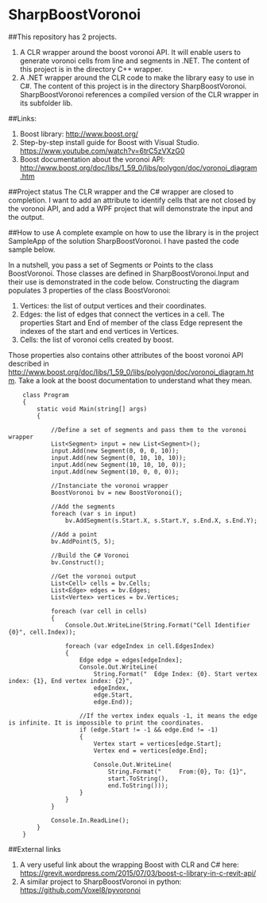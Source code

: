 # SharpBoostVoronoi

##This repository has 2 projects.

1. A CLR wrapper around the boost voronoi API. It will enable users to generate voronoi cells from line and segments in .NET. The content of this project is in the directory C++ wrapper.
2. A .NET wrapper around the CLR code to make the library easy to use in C#. The content of this project is in the directory SharpBoostVoronoi. SharpBoostVoronoi references a compiled version of the CLR wrapper in its subfolder lib. 

##Links:
 
1. Boost library: http://www.boost.org/
2. Step-by-step install guide for Boost with Visual Studio. https://www.youtube.com/watch?v=6trC5zVXzG0
3. Boost documentation about the voronoi API: http://www.boost.org/doc/libs/1_59_0/libs/polygon/doc/voronoi_diagram.htm

##Project status
The CLR wrapper and the C# wrapper are closed to completion. I want to add an attribute to identify cells that are not closed by the voronoi API, and add a WPF project that will demonstrate the input and the output.

##How to use
A complete example on how to use the library is in the project SampleApp of the solution SharpBoostVoronoi. I have pasted the code sample below.

In a nutshell, you pass a set of Segments or Points to the class BoostVoronoi. Those classes are defined in SharpBoostVoronoi.Input and their use is demonstrated in the code below. Constructing the diagram populates 3 properties of the class BoostVoronoi:

1. Vertices: the list of output vertices and their coordinates.
2. Edges: the list of edges that connect the vertices in a cell. The properties Start and End of member of the class Edge represent the indexes of the start and end vertices in Vertices.
3. Cells: the list of voronoi cells created by boost.

Those properties also contains other attributes of the boost voronoi API described in http://www.boost.org/doc/libs/1_59_0/libs/polygon/doc/voronoi_diagram.htm. Take a look at the boost documentation to understand what they mean.

```
    class Program
    {
        static void Main(string[] args)
        {

            //Define a set of segments and pass them to the voronoi wrapper
            List<Segment> input = new List<Segment>();
            input.Add(new Segment(0, 0, 0, 10));
            input.Add(new Segment(0, 10, 10, 10));
            input.Add(new Segment(10, 10, 10, 0));
            input.Add(new Segment(10, 0, 0, 0));

            //Instanciate the voronoi wrapper
            BoostVoronoi bv = new BoostVoronoi();

            //Add the segments
            foreach (var s in input)
                bv.AddSegment(s.Start.X, s.Start.Y, s.End.X, s.End.Y);

            //Add a point
            bv.AddPoint(5, 5);

            //Build the C# Voronoi
            bv.Construct();

            //Get the voronoi output
            List<Cell> cells = bv.Cells;
            List<Edge> edges = bv.Edges;
            List<Vertex> vertices = bv.Vertices;

            foreach (var cell in cells)
            {
                Console.Out.WriteLine(String.Format("Cell Identifier {0}", cell.Index));

                foreach (var edgeIndex in cell.EdgesIndex)
                {
                    Edge edge = edges[edgeIndex];
                    Console.Out.WriteLine(
                        String.Format("  Edge Index: {0}. Start vertex index: {1}, End vertex index: {2}", 
                        edgeIndex,
                        edge.Start,
                        edge.End));

                    //If the vertex index equals -1, it means the edge is infinite. It is impossible to print the coordinates.
                    if (edge.Start != -1 && edge.End != -1)
                    {
                        Vertex start = vertices[edge.Start];
                        Vertex end = vertices[edge.End];

                        Console.Out.WriteLine(
                            String.Format("     From:{0}, To: {1}",
                            start.ToString(),
                            end.ToString()));
                    }
                }
            }

            Console.In.ReadLine();
        }
    }
```

##External links
1. A very useful link about the wrapping Boost with CLR and C# here: https://grevit.wordpress.com/2015/07/03/boost-c-library-in-c-revit-api/	
2. A similar project to SharpBoostVoronoi in python: https://github.com/Voxel8/pyvoronoi

